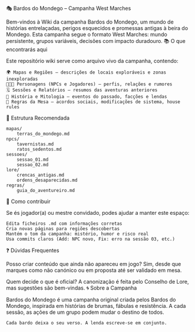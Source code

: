 🎭 Bardos do Mondego – Campanha West Marches

Bem-vindos à Wiki da campanha Bardos do Mondego, um mundo de histórias entrelaçadas, perigos esquecidos e promessas antigas à beira do Mondego. Esta campanha segue o formato West Marches: mundo persistente, grupos variáveis, decisões com impacto duradouro.
📚 O que encontrarás aqui

Este repositório wiki serve como arquivo vivo da campanha, contendo:

    🌍 Mapas e Regiões – descrições de locais exploráveis e zonas inexploradas
    🧑‍🤝‍🧑 Personagens (NPCs e Jogadores) – perfis, relações e rumores
    🗓️ Sessões e Relatórios – resumos das aventuras anteriores
    📖 História e Mitologia – eventos do passado, facções e lendas
    📜 Regras da Mesa – acordos sociais, modificações de sistema, house rules

🧭 Estrutura Recomendada

    mapas/
        terras_do_mondego.md
    npcs/
        tavernistas.md
        ratos_sedentos.md
    sessoes/
        sessao_01.md
        sessao_02.md
    lore/
        crencas_antigas.md
        ordens_desaparecidas.md
    regras/
        guia_do_aventureiro.md

🔧 Como contribuir

Se és jogador(a) ou mestre convidado, podes ajudar a manter este espaço:

    Edita ficheiros .md com informações corretas
    Cria novas páginas para regiões descobertas
    Mantém o tom da campanha: mistério, humor e risco real
    Usa commits claros (Add: NPC novo, Fix: erro na sessão 03, etc.)

❓ Dúvidas Frequentes

Posso criar conteúdo que ainda não apareceu em jogo?
Sim, desde que marques como não canónico ou em proposta até ser validado em mesa.

Quem decide o que é oficial?
A canonização é feita pelo Conselho de Lore, mas sugestões são bem-vindas.
🌀 Sobre a Campanha

Bardos do Mondego é uma campanha original criada pelos Bardos do Mondego, inspirada em histórias de brumas, fábulas e resistência. A cada sessão, as ações de um grupo podem mudar o destino de todos.

    Cada bardo deixa o seu verso. A lenda escreve-se em conjunto.


